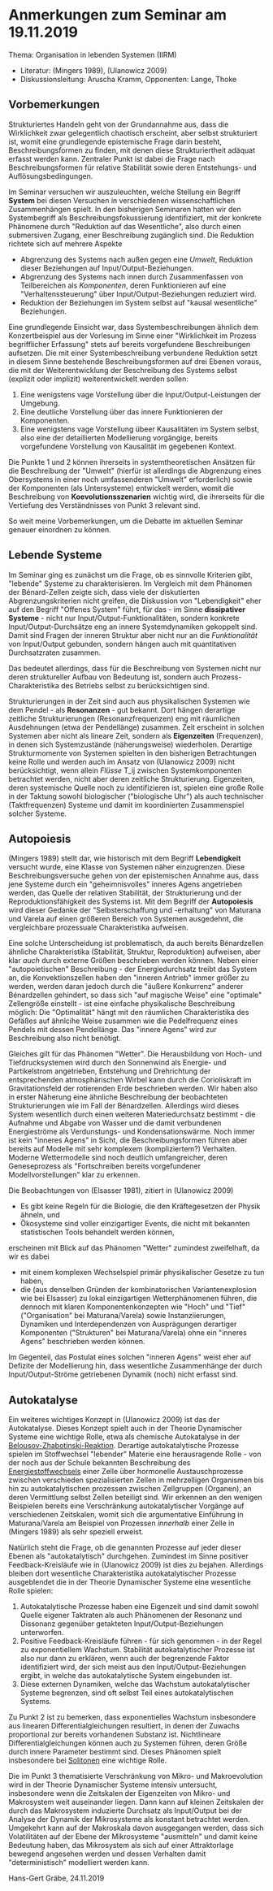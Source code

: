 # Anmerkungen zum Seminar am 19.11.2019

Thema: Organisation in lebenden Systemen (IIRM)
* Literatur: (Mingers 1989), (Ulanowicz 2009)
* Diskussionsleitung: Aruscha Kramm, Opponenten: Lange, Thoke

## Vorbemerkungen

Strukturiertes Handeln geht von der Grundannahme aus, dass die Wirklichkeit
zwar gelegentlich chaotisch erscheint, aber selbst strukturiert ist, womit eine
grundlegende epistemische Frage darin besteht, Beschreibungsformen zu finden,
mit denen diese Strukturiertheit adäquat erfasst werden kann. Zentraler Punkt
ist dabei die Frage nach Beschreibungsformen für relative Stabilität sowie
deren Entstehungs- und Auflösungsbedingungen.

Im Seminar versuchen wir auszuleuchten, welche Stellung ein Begriff **System**
bei diesen Versuchen in verschiedenen wissenschaftlichen Zusammenhängen
spielt. In den bisherigen Seminaren hatten wir den Systembegriff als
Beschreibungsfokussierung identifiziert, mit der konkrete Phänomene durch
"Reduktion auf das Wesentliche", also durch einen submersiven Zugang, einer
Beschreibung zugänglich sind. Die Reduktion richtete sich auf mehrere Aspekte
* Abgrenzung des Systems nach außen gegen eine _Umwelt_, Reduktion dieser
  Beziehungen auf Input/Output-Beziehungen.
* Abgrenzung des Systems nach innen durch Zusammenfassen von Teilbereichen als
  _Komponenten_, deren Funktionieren auf eine "Verhaltenssteuerung" über
  Input/Output-Beziehungen reduziert wird.
* Reduktion der Beziehungen im System selbst auf "kausal wesentliche"
  Beziehungen.

Eine grundlegende Einsicht war, dass Systembeschreibungen ähnlich dem
Konzertbeispiel aus der Vorlesung im Sinne einer "Wirklichkeit im Prozess
begrifflicher Erfassung" stets auf bereits vorgefundene Beschreibungen
aufsetzen.  Die mit einer Systembeschreibung verbundene Reduktion setzt in
diesem Sinne bestehende Beschreibungsformen auf drei Ebenen voraus, die mit
der Weiterentwicklung der Beschreibung des Systems selbst (explizit oder
implizit) weiterentwickelt werden sollen:
1. Eine wenigstens vage Vorstellung über die Input/Output-Leistungen der
   Umgebung.
2. Eine deutliche Vorstellung über das innere Funktionieren der Komponenten.
3. Eine wenigstens vage Vorstellung übeer Kausalitäten im System selbst, also
   eine der detaillierten Modellierung vorgängige, bereits vorgefundene
   Vorstellung von Kausalität im gegebenen Kontext.

Die Punkte 1 und 2 können ihrerseits in systemtheoretischen Ansätzen für die
Beschreibung der "Umwelt" (hierfür ist allerdings die Abgrenzung eines
Obersystems in einer noch umfassenderen "Umwelt" erforderlich) sowie der
Komponenten (als Untersysteme) entwickelt werden, womit die Beschreibung von
__Koevolutionsszenarien__ wichtig wird, die ihrerseits für die Vertiefung des
Verständnisses von Punkt 3 relevant sind.

So weit meine Vorbemerkungen, um die Debatte im aktuellen Seminar genauer
einordnen zu können.

## Lebende Systeme

Im Seminar ging es zunächst um die Frage, ob es sinnvolle Kriterien gibt,
"lebende" Systeme zu charakterisieren. Im Vergleich mit dem Phänomen der
Bénard-Zellen zeigte sich, dass viele der diskutierten Abgrenzungskriterien
nicht greifen, die Diskussion von "Lebendigkeit" eher auf den Begriff "Offenes
System" führt, für das - im Sinne __dissipativer Systeme__ - nicht nur
Input/Output-Funktionalitäten, sondern konkrete Input/Output-Durchsätze eng an
innere Systemdynamiken gekoppelt sind.  Damit sind Fragen der inneren Struktur
aber nicht nur an die _Funktionalität_ von Input/Output gebunden, sondern
hängen auch mit quantitativen Durchsatzraten zusammen.

Das bedeutet allerdings, dass für die Beschreibung von Systemen nicht nur
deren struktureller Aufbau von Bedeutung ist, sondern auch
Prozess-Charakteristika des Betriebs selbst zu berücksichtigen sind.

Strukturierungen in der Zeit sind auch aus physikalischen Systemen wie dem
Pendel - als __Resonanzen__ - gut bekannt. Dort hängen derartige zeitliche
Strukturierungen (Resonanzfrequenzen) eng mit räumlichen Ausdehnungen (etwa
der Pendellänge) zusammen. Zeit erscheint in solchen Systemen aber nicht als
lineare Zeit, sondern als __Eigenzeiten__ (Frequenzen), in denen sich
Systemzustände (näherungsweise) wiederholen.  Derartige Strukturmomente von
Systemen spielten in den bisherigen Betrachtungen keine Rolle und werden auch
im Ansatz von (Ulanowicz 2009) nicht berücksichtigt, wenn allein _Flüsse_ T_ij
zwischen Systemkomponenten betrachtet werden, nicht aber deren zeitliche
Strukturierung.  Eigenzeiten, deren systemische Quelle noch zu identifizieren
ist, spielen eine große Rolle in der Taktung sowohl biologischer ("biologische
Uhr") als auch technischer (Taktfrequenzen) Systeme und damit im koordinierten
Zusammenspiel solcher Systeme.

## Autopoiesis

(Mingers 1989) stellt dar, wie historisch mit dem Begriff __Lebendigkeit__
versucht wurde, eine Klasse von Systemen näher einzugrenzen.  Diese
Beschreibungsversuche gehen von der epistemischen Annahme aus, dass jene
Systeme durch ein "geheimnisvolles" inneres Agens angetrieben werden, das
Quelle der relativen Stabilität, der Strukturierung und der
Reproduktionsfähigkeit des Systems ist. Mit dem Begriff der __Autopoiesis__
wird dieser Gedanke der "Selbsterschaffung und -erhaltung" von Maturana und
Varela auf einen größeren Bereich von Systemen ausgedehnt, die vergleichbare
prozessuale Charakteristika aufweisen.

Eine solche Unterscheidung ist problematisch, da auch bereits Bénardzellen
ähnliche Charakteristika (Stabilität, Struktur, Reproduktion) aufweisen, aber
klar _auch_ durch externe Größen beschrieben werden können.  Neben einer
"autopoietischen" Beschreibung - der Energiedurchsatz treibt das System an,
die Konvektionszellen haben den "inneren Antrieb" immer größer zu werden,
werden daran jedoch durch die "äußere Konkurrenz" anderer Bénardzellen
gehindert, so dass sich "auf magische Weise" eine "optimale" Zellengröße
einstellt - ist eine einfache physikalische Beschreibung möglich: Die
"Optimalität" hängt mit den räumlichen Charakteristika des Gefäßes auf
ähnlcihe Weise zusammen wie die Pedelfrequenz eines Pendels mit dessen
Pendellänge. Das "innere Agens" wird zur Beschreibung also nicht benötigt.

Gleiches gilt für das Phänomen "Wetter". Die Herausbildung von Hoch- und
Tiefdrucksystemen wird durch den Sonnenwind als Energie- und Partikelstrom
angetrieben, Entstehung und Drehrichtung der entsprechenden atmosphärischen
Wirbel kann durch die Corioliskraft im Gravitationsfeld der rotierenden Erde
beschrieben werden. Wir haben also in erster Näherung eine ähnliche
Beschreibung der beobachteten Strukturierungen wie im Fall der Bénardzellen.
Allerdings wird dieses System wesentlich durch einen weiteren Materiedurchsatz
bestimmt - die Aufnahme und Abgabe von Wasser und die damit verbundenen
Energieströme als Verdunstungs- und Kondensationswärme.  Noch immer ist kein
"inneres Agens" in Sicht, die Beschreibungsformen führen aber bereits auf
Modelle mit sehr komplexem (kompliziertem?) Verhalten.  Moderne Wettermodelle
sind noch deutlich umfangreicher, deren Geneseprozess als "Fortschreiben
bereits vorgefundener Modellvorstellungen" klar zu erkennen.

Die Beobachtungen von (Elsasser 1981), zitiert in (Ulanowicz 2009)
* Es gibt keine Regeln für die Biologie, die den Kräftegesetzen der Physik
  ähneln, und 
* Ökosysteme sind voller einzigartiger Events, die nicht mit bekannten
  statistischen Tools behandelt werden können,

erscheinen mit Blick auf das Phänomen "Wetter" zumindest zweifelhaft, da wir
es dabei
* mit einem komplexen Wechselspiel primär physikalischer Gesetze zu tun haben,
* die (aus denselben Gründen der kombinatorischen Variantenexplosion wie bei
  Elsasser) zu lokal einzigartigen Wetterphänomenen führen, die dennoch mit
  klaren Komponentenkonzepten wie "Hoch" und "Tief" ("Organisation" bei
  Maturana/Varela) sowie Instanziierungen, Dynamiken und Interdependenzen von
  Ausprägungen derartiger Komponenten ("Strukturen" bei Maturana/Varela)
  ohne ein "inneres Agens" beschrieben werden können.

Im Gegenteil, das Postulat eines solchen "inneren Agens" weist eher auf
Defizite der Modellierung hin, dass wesentliche Zusammenhänge der durch
Input/Output-Ströme getriebenen Dynamik (noch) nicht erfasst sind. 

## Autokatalyse

Ein weiteres wichtiges Konzept in (Ulanowicz 2009) ist das der Autokatalyse.
Dieses Konzept spielt auch in der Theorie Dynamischer Systeme eine wichtige
Rolle, etwa als chemische Autokatalyse in der
[Belousov-Zhabotinski-Reaktion](https://de.wikipedia.org/wiki/Belousov-Zhabotinsky-Reaktion).
Derartige autokatalytische Prozesse spielen im Stoffwechsel "lebender" Materie
eine herausragende Rolle - von der noch aus der Schule bekannten Beschreibung
des
[Energiestoffwechsels](https://de.wikipedia.org/wiki/Energiebereitstellung)
einer Zelle über hormonelle Austauschprozesse zwischen verschieden
spezialisierten Zellen in mehrzelligen Organismen bis hin zu autokatalytischen
prozessen zwischen Zellgruppen (Organen), an deren Vermittlung selbst Zellen
beteiligt sind.  Wir erkennen an den wenigen  Beispielen bereits eine
Verschränkung autokatalytischer Vorgänge auf verschiedenen Zeitskalen, womit
sich die argumentative Einführung in Maturana/Varela am Beispiel von Prozessen
_innerhalb_ einer Zelle in (Mingers 1989) als sehr speziell erweist.

Natürlich steht die Frage, ob die genannten Prozesse auf jeder dieser Ebenen
als "autokatalytisch" durchgehen. Zumindest im Sinne positiver
Feedback-Kreisläufe wie in (Ulanowicz 2009) ist dies zu bejahen. Allerdings
bleiben dort wesentliche Charakteristika autokatalytischer Prozesse
ausgeblendet die in der Theorie Dynamischer Systeme eine wesentliche Rolle
spielen:
1. Autokatalytische Prozesse haben eine Eigenzeit und sind damit sowohl Quelle
   eigener Taktraten als auch Phänomenen der Resonanz und Dissonanz gegenüber
   getakteten Input/Output-Beziehungen unterworfen.
2. Positive Feedback-Kreisläufe führen - für sich genommen - in der Regel zu
   exponentiellem Wachstum. Stabilität autokatalytischer Prozesse ist also nur
   dann zu erklären, wenn auch der begrenzende Faktor identifiziert wird, der
   sich meist aus den Input/Output-Beziehungen ergibt, in welche das
   autokatalytische System eingebunden ist.
3. Diese externen Dynamiken, welche das Wachstum autokatalytischer Systeme
   begrenzen, sind oft selbst Teil eines autokatalytischen Systems.

Zu Punkt 2 ist zu bemerken, dass exponentielles Wachstum insbesondere aus
linearen Differentialgleichungen resultiert, in denen der Zuwachs proportional
zur bereits vorhandenen Substanz ist.  Nichtlineare Differentialgleichungen
können auch zu Systemen führen, deren Größe durch innere Parameter bestimmt
sind.  Dieses Phänomen spielt insbesondere bei
[Solitonen](https://de.wikipedia.org/wiki/Soliton) eine wichtige Rolle.

Die im Punkt 3 thematisierte Verschränkung von Mikro- und Makroevolution wird
in der Theorie Dynamischer Systeme intensiv untersucht, insbesondere wenn die
Zeitskalen der Eigenzeiten von Mikro- und Makrosystem weit auseinander liegen.
Dann kann auf kleinen Zeitskalen der durch das Makrosystem induzierte
Durchsatz als Input/Output bei der Analyse der Dynamik der Mikrosysteme als
konstant betrachtet werden.  Umgekehrt kann auf der Makroskala davon
ausgegangen werden, dass sich Volatilitäten auf der Ebene der Mikrosysteme
"ausmitteln" und damit keine Bedeutung haben, das Mikrosystem als sich auf
einer Attraktorlage bewegend angesehen werden und dessen Verhalten damit
"deterministisch" modelliert werden kann. 

Hans-Gert Gräbe, 24.11.2019
